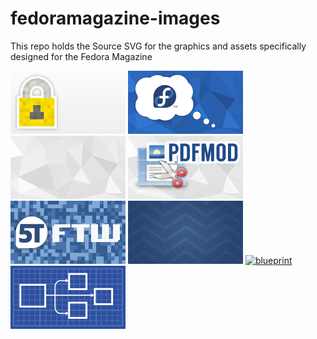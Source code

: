 fedoramagazine-images
=====================

This repo holds the Source SVG for the graphics and assets specifically designed for the Fedora Magazine

[![Lock](images/lock/lock.png)](https://github.com/fedoradesign/fedoramagazine-images/tree/master/images/lock)
[![Bubble](images/fedora-thoughts/fedora-thoughts.png)](https://github.com/fedoradesign/fedoramagazine-images/tree/master/images/fedora-thoughts/)
[![lightgrey-triangles](images/lightgrey-triangles/lightgrey-triangles.png)](https://github.com/fedoradesign/fedoramagazine-images/tree/master/images/lightgrey-triangles/)
[![pdf-mod](images/pdf-mod/pdf-mod.png)](https://github.com/fedoradesign/fedoramagazine-images/tree/master/images/pdf-mod/)
[![5TFTW](images/5TFTW/5TFTW.png)](https://github.com/fedoradesign/fedoramagazine-images/tree/master/images/5TFTW/)
[![chevron](images/chevron/chevron.png)](https://github.com/fedoradesign/fedoramagazine-images/tree/master/images/chevron/)
[![blueprint](images/blueprint/bleuprint.png)](https://github.com/fedoradesign/fedoramagazine-images/tree/master/images/blueprint/)
[![diagram](images/diagram/diagram.png)](https://github.com/fedoradesign/fedoramagazine-images/tree/master/images/diagram/)
